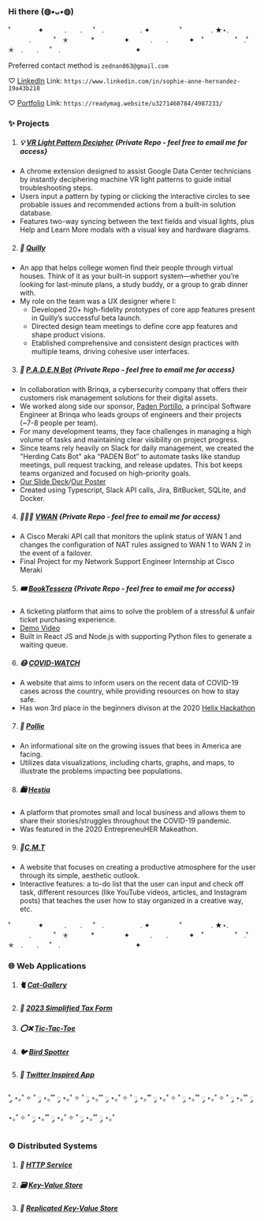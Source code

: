 ### Hi there (◍•ᴗ•◍)
˚　　　　✦　　　.　　. 　 ˚　.　　　　　 . ✦　　　 　˚　　　　 . ★⋆.
　　　.   　　˚　✭　 　　*　　 　　✦　　　.　　.　　　✦　˚ 　　　　 ˚　.˚　　　　　✭　.　　. 　 ˚　.　　　　 　　 　　　　 ✦

Preferred contact method is ```zednan863@gmail.com```

 ♡ [LinkedIn](https://www.linkedin.com/in/sophie-anne-hernandez-19a43b218/) Link: ```https://www.linkedin.com/in/sophie-anne-hernandez-19a43b218```

 ♡ [Portfolio](https://readymag.website/u3271460784/4987233/) Link: ```https://readymag.website/u3271460784/4987233/```

### ✨ Projects
1. ##### 💡 [VR Light Pattern Decipher](https://github.com/S0ph13Ann3/VR_Light_Pattern) {Private Repo - feel free to email me for access}
-  A chrome extension designed to assist Google Data Center technicians by instantly deciphering machine VR light patterns to guide initial troubleshooting steps.
-  Users input a pattern by typing or clicking the interactive circles to see probable issues and recommended actions from a built-in solution database.
-  Features two-way syncing between the text fields and visual lights, plus Help and Learn More modals with a visual key and hardware diagrams.
2. ##### 📲 [Quilly](https://www.myquilly.com/)
- An app that helps college women find their people through virtual houses. Think of it as your built-in support system—whether you’re looking for last-minute plans, a study buddy, or a group to grab dinner with.
- My role on the team was a UX designer where I:
  -   Developed 20+ high-fidelity prototypes of core app features present in Quilly’s successful beta launch.
  -   Directed design team meetings to define core app features and shape product visions.
  -   Etablished comprehensive and consistent design practices with multiple teams, driving cohesive user interfaces.
3. ##### 🤖 [P.A.D.E.N Bot]( https://github.com/pomeloFellow/Paden-SlackBot) {Private Repo - feel free to email me for access}
- In collaboration with Brinqa, a cybersecurity company that offers their customers risk management solutions for their digital assets.
- We worked along side our sponsor, [Paden Portillo](https://www.linkedin.com/in/paden-portillo/), a principal Software Engineer at Brinqa who leads groups of engineers and their projects (~7-8 people per team).
- For many development teams, they face challenges in managing a high volume of tasks and maintaining clear visibility on project progress.
- Since teams rely heavily on Slack for daily management, we created the "Herding Cats Bot" aka “PADEN Bot” to automate tasks like standup meetings, pull request tracking, and release updates. This bot keeps teams organized and focused on high-priority goals.
- [Our Slide Deck](https://docs.google.com/presentation/d/1Q0I9HGyk7g37O_bOXqk33a_oBEzbYibW/edit?usp=sharing&ouid=110001840911440840845&rtpof=true&sd=true)/[Our Poster](https://docs.google.com/presentation/d/1KynPN7_2YtbN1lk68BN4X06iyDHSEPPxDcDjbTBd8Qk/edit?usp=sharing)
- Created using Typescript, Slack API calls, Jira, BitBucket, SQLite, and Docker.
4. ##### 👩🏻‍💻 [VWAN](https://github.com/S0ph13Ann3/VWAN) {Private Repo - feel free to email me for access}
- A Cisco Meraki API call that monitors the uplink status of WAN 1 and changes the configuration of NAT rules assigned to WAN 1 to WAN 2 in the event of a failover.
- Final Project for my Network Support Engineer Internship at Cisco Meraki
5. ##### 🎟️ [BookTessera](https://github.com/BookTessera/BookTessera) {Private Repo - feel free to email me for access}
- A ticketing platform that aims to solve the problem of a stressful & unfair ticket purchasing experience.
- [Demo Video](https://drive.google.com/file/d/17Yqf7Ckgf1-TyvWyInkws758qB9xwey4/view?usp=sharing) 
- Built in React JS and Node.js with supporting Python files to generate a waiting queue.
6. ##### 😷 [COVID-WATCH](https://github.com/S0ph13Ann3/COVID-WATCH/tree/main)
  - A website that aims to inform users on the recent data of COVID-19 cases across the country, while providing resources on how to stay safe.
  - Has won 3rd place in the beginners divison at the 2020 [Helix Hackathon](https://www.helixhacks.com/#results)
7. ##### 🐝 [Pollie](https://github.com/S0ph13Ann3/Pollie/tree/main)
 - An informational site on the growing issues that bees in America are facing.
 - Utilizes data visualizations, including charts, graphs, and maps, to illustrate the problems impacting bee populations.
8. ##### 🛍️ [Hestia](https://github.com/S0ph13Ann3/Hestia/tree/main)
 - A platform that promotes small and local business and allows them to share their stories/struggles throughout the COVID-19 pandemic. 
 - Was featured in the 2020 EntrepreneuHER Makeathon.
9. ##### 📝[C.M.T](https://github.com/S0ph13Ann3/C.M.T./tree/main)
- A website that focuses on creating a productive atmosphere for the user through its simple, aesthetic outlook.
- Interactive features: a to-do list that the user can input and check off task, different resources (like YouTube videos, articles, and Instagram posts) that teaches the user how to stay organized in a creative way, etc.

˚　　　　✦　　　.　　. 　 ˚　.　　　　　 . ✦　　　 　˚　　　　 . ★⋆.
　　　.   　　˚　✭　 　　*　　 　　✦　　　.　　.　　　✦　˚ 　　　　 ˚　.˚　　　　　✭　.　　. 　 ˚　.　　　　 　　 　　　　 ✦
### 🌐 Web Applications
1. ##### 🐈 [Cat-Gallery](https://github.com/S0ph13Ann3/Web-Applications/tree/main/Cat-Gallery)
2. ##### 💸 [2023 Simplified Tax Form](https://github.com/S0ph13Ann3/Web-Applications/tree/main/2023%20Simplified%20Tax%20Form)
3. ##### ⭕❌ [Tic-Tac-Toe](https://github.com/S0ph13Ann3/Web-Applications/tree/main/Tic-Tac-Toe)
4. ##### 🐦 [Bird Spotter](https://github.com/S0ph13Ann3/Web-Applications/tree/main/Bird%20Spotter)
5. ##### 📲 [Twitter Inspired App](https://github.com/S0ph13Ann3/Web-Applications/tree/main/Twitter%20Inspired%20App)
˚ ༘ ⋆｡˚ ✧ ˚ ༘ ⋆｡˚˚ ༘ ⋆｡˚ ✧ ˚ ༘ ⋆｡˚˚ ༘ ⋆｡˚ ✧ ˚ ༘ ⋆｡˚˚ ༘ ⋆｡˚ ✧ ˚ ༘ ⋆｡˚˚ ༘ ⋆｡˚ ✧ ˚ ༘ ⋆｡˚˚ ༘ ⋆｡˚ ✧ ˚ ༘ ⋆｡˚˚ ༘ ⋆｡˚ ✧ ˚ ༘ ⋆｡˚˚ ༘ ⋆｡˚ 
### ⚙️ Distributed Systems
1. ##### 📶 [HTTP Service](https://github.com/S0ph13Ann3/Distributed-Systems/tree/main/HTTP%20Service)
2. ##### 🗃️ [Key-Value Store](https://github.com/S0ph13Ann3/Distributed-Systems/tree/main/Key-Value%20Store)
3. ##### 🔁 [Replicated Key-Value Store](https://github.com/S0ph13Ann3/Distributed-Systems/tree/main/Replicated%20Key-Value%20Store) 
